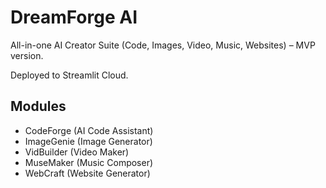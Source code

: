 # DreamForge AI

All-in-one AI Creator Suite (Code, Images, Video, Music, Websites) – MVP version.

Deployed to Streamlit Cloud.

## Modules
- CodeForge (AI Code Assistant)
- ImageGenie (Image Generator)
- VidBuilder (Video Maker)
- MuseMaker (Music Composer)
- WebCraft (Website Generator)
